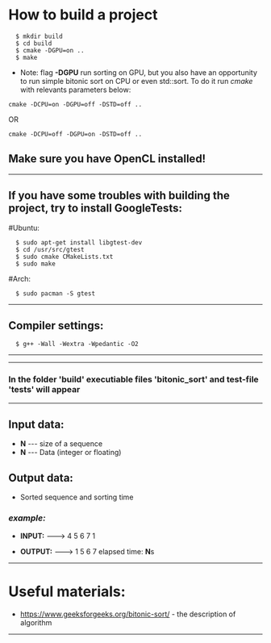 # How to build a project
```
  $ mkdir build
  $ cd build
  $ cmake -DGPU=on ..
  $ make
```
* Note: flag  **-DGPU** run sorting on GPU, but you also have an opportunity to run simple bitonic sort on CPU or even std::sort. To do it run *cmake* with relevants parameters below:
```
cmake -DCPU=on -DGPU=off -DSTD=off ..   
```
OR
```
cmake -DCPU=off -DGPU=on -DSTD=off ..   
```
## Make sure you have OpenCL installed!
---
## If you have some troubles with building the project, try to install GoogleTests:
#Ubuntu:
```
  $ sudo apt-get install libgtest-dev
  $ cd /usr/src/gtest
  $ sudo cmake CMakeLists.txt
  $ sudo make
```
#Arch:
```
  $ sudo pacman -S gtest
```
---
## Compiler settings:
```
  $ g++ -Wall -Wextra -Wpedantic -O2
```
---
---
### In the folder 'build' executiable files 'bitonic_sort' and  test-file 'tests' will appear
---
## Input data: 
* **N** --- size of a sequence
* **N** --- Data (integer or floating)  
## Output data: 
* Sorted sequence and sorting time
### ***example:*** 
* **INPUT:** ---> 4 5 6 7 1 

* **OUTPUT:** ---> 1 5 6 7 elapsed time: **N**s 

---
# Useful materials: 
* https://www.geeksforgeeks.org/bitonic-sort/ - the description of algorithm
---
